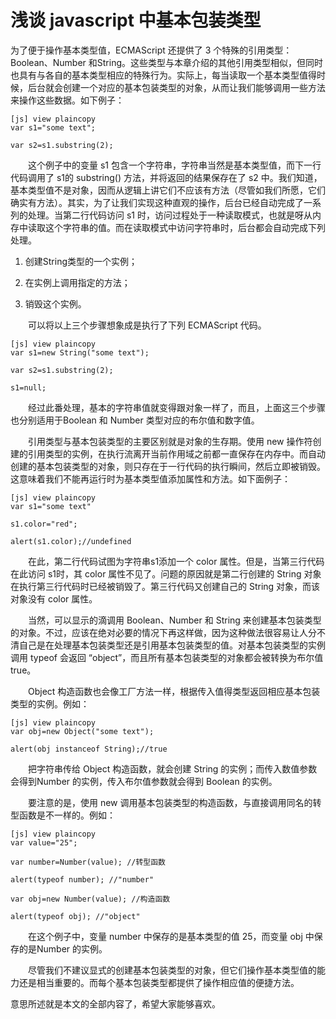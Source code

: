 # 浅谈 javascript 中基本包装类型  
  
为了便于操作基本类型值，ECMAScript 还提供了 3 个特殊的引用类型：Boolean、Number 和String。这些类型与本章介绍的其他引用类型相似，但同时也具有与各自的基本类型相应的特殊行为。实际上，每当读取一个基本类型值得时候，后台就会创建一个对应的基本包装类型的对象，从而让我们能够调用一些方法来操作这些数据。如下例子：
  
```
[js] view plaincopy
var s1="some text";  
  
var s2=s1.substring(2);  
```

　　这个例子中的变量 s1 包含一个字符串，字符串当然是基本类型值，而下一行代码调用了 s1的 substring() 方法，并将返回的结果保存在了 s2 中。我们知道，基本类型值不是对象，因而从逻辑上讲它们不应该有方法（尽管如我们所愿，它们确实有方法）。其实，为了让我们实现这种直观的操作，后台已经自动完成了一系列的处理。当第二行代码访问 s1 时，访问过程处于一种读取模式，也就是呀从内存中读取这个字符串的值。而在读取模式中访问字符串时，后台都会自动完成下列处理。

1. 创建String类型的一个实例；

2. 在实例上调用指定的方法；

3. 销毁这个实例。

　　可以将以上三个步骤想象成是执行了下列 ECMAScript 代码。
  
```
[js] view plaincopy
var s1=new String("some text");  
  
var s2=s1.substring(2);  
  
s1=null;  
```

　　经过此番处理，基本的字符串值就变得跟对象一样了，而且，上面这三个步骤也分别适用于Boolean 和 Number 类型对应的布尔值和数字值。

　　引用类型与基本包装类型的主要区别就是对象的生存期。使用 new 操作符创建的引用类型的实例，在执行流离开当前作用域之前都一直保存在内存中。而自动创建的基本包装类型的对象，则只存在于一行代码的执行瞬间，然后立即被销毁。这意味着我们不能再运行时为基本类型值添加属性和方法。如下面例子：
   
```
[js] view plaincopy
var s1="some text"  
  
s1.color="red";  
  
alert(s1.color);//undefined  
```

　　在此，第二行代码试图为字符串s1添加一个 color 属性。但是，当第三行代码在此访问 s1时，其 color 属性不见了。问题的原因就是第二行创建的 String 对象在执行第三行代码时已经被销毁了。第三行代码又创建自己的 String 对象，而该对象没有 color 属性。

　　当然，可以显示的滴调用 Boolean、Number 和 String 来创建基本包装类型的对象。不过，应该在绝对必要的情况下再这样做，因为这种做法很容易让人分不清自己是在处理基本包装类型还是引用基本包装类型的值。对基本包装类型的实例调用 typeof 会返回 “object”，而且所有基本包装类型的对象都会被转换为布尔值 true。

　　Object 构造函数也会像工厂方法一样，根据传入值得类型返回相应基本包装类型的实例。例如：
  
```
[js] view plaincopy
var obj=new Object("some text");  
  
alert(obj instanceof String);//true  
```

　　把字符串传给 Object 构造函数，就会创建 String 的实例；而传入数值参数会得到Number 的实例，传入布尔值参数就会得到 Boolean 的实例。

　　要注意的是，使用 new 调用基本包装类型的构造函数，与直接调用同名的转型函数是不一样的。例如：
  
```
[js] view plaincopy
var value="25";  
  
var number=Number(value); //转型函数  
  
alert(typeof number); //"number"  
  
var obj=new Number(value); //构造函数  
  
alert(typeof obj); //"object"  
```

　　在这个例子中，变量 number 中保存的是基本类型的值 25，而变量 obj 中保存的是Number 的实例。

　　尽管我们不建议显式的创建基本包装类型的对象，但它们操作基本类型值的能力还是相当重要的。而每个基本包装类型都提供了操作相应值的便捷方法。

意思所述就是本文的全部内容了，希望大家能够喜欢。